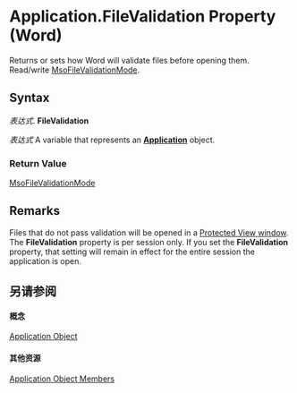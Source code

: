 
# Application.FileValidation Property (Word)

Returns or sets how Word will validate files before opening them. Read/write [MsoFileValidationMode](http://msdn.microsoft.com/library/2501a3a5-2053-9fc6-7a3f-bca2fe27f6d1%28Office.15%29.aspx).


## Syntax

 _表达式_. **FileValidation**

 _表达式_ A variable that represents an **[Application](d1cf6f8f-4e88-bf01-93b4-90a83f79cb44.md)** object.


### Return Value

[MsoFileValidationMode](http://msdn.microsoft.com/library/2501a3a5-2053-9fc6-7a3f-bca2fe27f6d1%28Office.15%29.aspx)


## Remarks

Files that do not pass validation will be opened in a [Protected View window](d77e80e7-c54e-5954-1586-dacd3c9f7434.md). The  **FileValidation** property is per session only. If you set the **FileValidation** property, that setting will remain in effect for the entire session the application is open.


## 另请参阅


#### 概念


[Application Object](d1cf6f8f-4e88-bf01-93b4-90a83f79cb44.md)
#### 其他资源


[Application Object Members](http://msdn.microsoft.com/library/71669f1e-65f1-b0f1-b67d-355dfdbebe50%28Office.15%29.aspx)